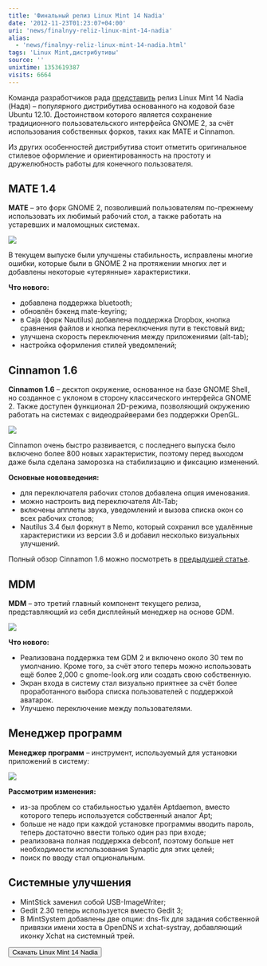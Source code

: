 ```yaml
---
title: 'Финальный релиз Linux Mint 14 Nadia'
date: '2012-11-23T01:23:07+04:00'
uri: 'news/finalnyy-reliz-linux-mint-14-nadia'
alias: 
  - 'news/finalnyy-reliz-linux-mint-14-nadia.html'
tags: 'Linux Mint,дистрибутивы'
source: ''
unixtime: 1353619387
visits: 6664
---
```

Команда разработчиков рада [представить](http://www.linuxmint.com/rel_nadia_whatsnew.php) релиз Linux Mint 14 Nadia (Надя) – популярного дистрибутива основанного на кодовой базе Ubuntu 12.10. Достоинством которого является сохранение традиционного пользовательского интерфейса GNOME 2, за счёт использования собственных форков, таких как MATE и Cinnamon.

Из других особенностей дистрибутива стоит отметить оригинальное стилевое оформление и ориентированность на простоту и дружелюбность работы для конечного пользователя.

## MATE 1.4

**MATE** – это форк GNOME 2, позволивший пользователям по-прежнему использовать их любимый рабочий стол, а также работать на устаревших и маломощных системах.

[![](img/2012/11/23/01-00/mate-8209803890-o.jpg)](img/2012/11/23/01-00/mate-8209803890-o.jpg)

В текущем выпуске были улучшены стабильность, исправлены многие ошибки, которые были в GNOME 2 на протяжении многих лет и добавлены некоторые «утерянные» характеристики.

**Что нового:**

*   добавлена поддержка bluetooth;
*   обновлён бэкенд mate-keyring;
*   в Caja (форк Nautilus) добавлена поддержка Dropbox, кнопка сравнения файлов и кнопка переключения пути в текстовый вид;
*   улучшена скорость переключения между приложениями (alt-tab);
*   настройка оформления стилей уведомлений;

## Cinnamon 1.6

**Cinnamon 1.6** – десктоп окружение, основанное на базе GNOME Shell, но созданное с уклоном в сторону классического интерфейса GNOME 2. Также доступен функционал 2D-режима, позволяющий окружению работать на системах с видеодрайверами без поддержки OpenGL.

[![](img/2012/11/23/01-00/cinnamon-8209803970-o.jpg)](img/2012/11/23/01-00/cinnamon-8209803970-o.jpg)

Cinnamon очень быстро развивается, с последнего выпуска было включено более 800 новых характеристик, поэтому перед выходом даже была сделана заморозка на стабилизацию и фиксацию изменений.

**Основные нововведения:**

*   для переключателя рабочих столов добавлена опция именования.
*   можно настроить вид переключателя Alt-Tab;
*   включены апплеты звука, уведомлений и вызова списка окон со всех рабочих столов;
*   Nautilus 3.4 был форкнут в Nemo, который сохранил все удалённые характеристики из версии 3.6 и добавил несколько визуальных улучшений.

Полный обзор Cinnamon 1.6 можно посмотреть в [предыдущей статье](apps/cinnamon-1-6).

## MDM

**MDM** – это третий главный компонент текущего релиза, представляющий из себя дисплейный менеджер на основе GDM.

[![](img/2012/11/23/01-00/mdm-userlist-8209803764-o.jpg)](img/2012/11/23/01-00/mdm-userlist-8209803764-o.jpg)

**Что нового:**

*   Реализована поддержка тем GDM 2 и включено около 30 тем по умолчанию. Кроме того, за счёт этого теперь можно использовать ещё более 2,000 с gnome-look.org или создать свою собственную.
*   Экран входа в систему стал визуально приятнее за счёт более проработанного выбора списка пользователей с поддержкой аватарок.
*   Улучшено переключение между пользователями.

## Менеджер программ

**Менеджер программ** – инструмент, используемый для установки приложений в систему:

[![](img/2012/11/23/01-00/mintinstall-8209803662-o.jpg)](img/2012/11/23/01-00/mintinstall-8209803662-o.jpg)

**Рассмотрим изменения:**

*   из-за проблем со стабильностью удалён Aptdaemon, вместо которого теперь используется собственный аналог Apt;
*   больше не надо при каждой установке программы вводить пароль, теперь достаточно ввести только один раз при входе;
*   реализована полная поддержка debconf, поэтому больше нет необходимости иcпользования Synaptic для этих целей;
*   поиск по вводу стал опциональным.

## Системные улучшения

*   MintStick заменил собой USB-ImageWriter;
*   Gedit 2.30 теперь используется вместо Gedit 3;
*   В MintSystem добавлены две опции: dns-fix для задания собственной привязки имени хоста в OpenDNS и xchat-systray, добавляющий иконку Xchat на системный трей.

[<button>Скачать Linux Mint 14 Nadia</button>](http://blog.linuxmint.com/?p=2216)
